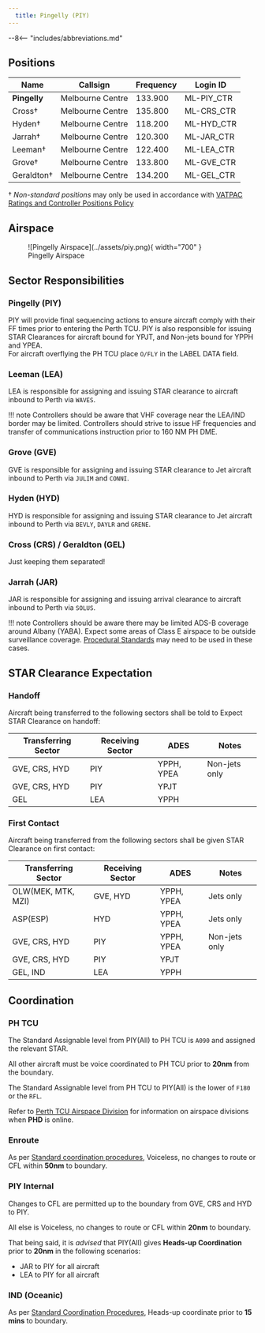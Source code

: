 ```yaml
---
  title: Pingelly (PIY)
---
```


--8<-- "includes/abbreviations.md"
## Positions

| Name | Callsign | Frequency | Login ID |
| ---- | -------- | --------- | -------- |
| **Pingelly** | Melbourne Centre | 133.900 | ML-PIY_CTR |
| Cross† | Melbourne Centre | 135.800 | ML-CRS_CTR |
| Hyden† | Melbourne Centre | 118.200 | ML-HYD_CTR |
| Jarrah† | Melbourne Centre | 120.300 | ML-JAR_CTR |
| Leeman† | Melbourne Centre | 122.400 | ML-LEA_CTR |
| Grove† | Melbourne Centre | 133.800 | ML-GVE_CTR |
| Geraldton† | Melbourne Centre | 134.200 | ML-GEL_CTR |

† *Non-standard positions* may only be used in accordance with [VATPAC Ratings and Controller Positions Policy](https://vatpac.org/publications/policies)
## Airspace
<figure markdown>
![Pingelly Airspace](../assets/piy.png){ width="700" }
  <figcaption>Pingelly Airspace</figcaption>
</figure>

## Sector Responsibilities
### Pingelly (PIY)
PIY will provide final sequencing actions to ensure aircraft comply with their FF times prior to entering the Perth TCU. PIY is also responsible for issuing STAR Clearances for aircraft bound for YPJT, and Non-jets bound for YPPH and YPEA.  
For aircraft overflying the PH TCU place `O/FLY` in the LABEL DATA field.

### Leeman (LEA)
LEA is responsible for assigning and issuing STAR clearance to aircraft inbound to Perth via `WAVES`.

!!! note
    Controllers should be aware that VHF coverage near the LEA/IND border may be limited. Controllers should strive to issue HF frequencies and transfer of communications instruction prior to 160 NM PH DME.
### Grove (GVE)
GVE is responsible for assigning and issuing STAR clearance to Jet aircraft inbound to Perth via `JULIM` and `CONNI`. 

### Hyden (HYD)
HYD is responsible for assigning and issuing STAR clearance to Jet aircraft inbound to Perth via `BEVLY`, `DAYLR` and `GRENE`.

### Cross (CRS) / Geraldton (GEL)
Just keeping them separated!

### Jarrah (JAR)
JAR is responsible for assigning and issuing arrival clearance to aircraft inbound to Perth via `SOLUS`.

!!! note
    Controllers should be aware there may be limited ADS-B coverage around Albany (YABA). Expect some areas of Class E airspace to be outside surveillance coverage. [Procedural Standards](../../../separation-standards/procedural) may need to be used in these cases.

## STAR Clearance Expectation

### Handoff
Aircraft being transferred to the following sectors shall be told to Expect STAR Clearance on handoff:

| Transferring Sector | Receiving Sector | ADES | Notes |
| ---- | -------- | --------- | --------- |
| GVE, CRS, HYD | PIY | YPPH, YPEA | Non-jets only |
| GVE, CRS, HYD | PIY | YPJT | |
| GEL | LEA | YPPH | |

### First Contact
Aircraft being transferred from the following sectors shall be given STAR Clearance on first contact:

| Transferring Sector | Receiving Sector | ADES | Notes |
| ---- | -------- | --------- | --------- |
| OLW(MEK, MTK, MZI) | GVE, HYD | YPPH, YPEA | Jets only |
| ASP(ESP) | HYD | YPPH, YPEA | Jets only |
| GVE, CRS, HYD | PIY | YPPH, YPEA | Non-jets only |
| GVE, CRS, HYD | PIY | YPJT | |
| GEL, IND | LEA | YPPH | |

## Coordination
### PH TCU
The Standard Assignable level from PIY(All) to PH TCU is `A090` and assigned the relevant STAR. 

All other aircraft must be voice coordinated to PH TCU prior to **20nm** from the boundary.

The Standard Assignable level from PH TCU to PIY(All) is the lower of `F180` or the `RFL`.

Refer to [Perth TCU Airspace Division](../../../terminal/perth/#airspace-division) for information on airspace divisions when **PHD** is online.

### Enroute
As per [Standard coordination procedures](../../../controller-skills/coordination/#enr-enr), Voiceless, no changes to route or CFL within **50nm** to boundary.

### PIY Internal
Changes to CFL are permitted up to the boundary from GVE, CRS and HYD to PIY.

All else is Voiceless, no changes to route or CFL within **20nm** to boundary.

That being said, it is *advised* that PIY(All) gives **Heads-up Coordination** prior to **20nm** in the following scenarios:  
- JAR to PIY for all aircraft  
- LEA to PIY for all aircraft  
### IND (Oceanic)
As per [Standard Coordination Procedures](../../../controller-skills/coordination/#enr-oceanic), Heads-up coordinate prior to **15 mins** to boundary.

